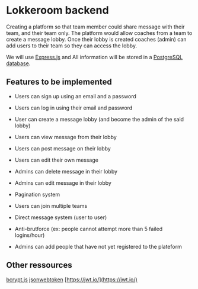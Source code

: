 # Lokkeroom backend

Creating a platform so that team member could share message with their team, and their team only. The platform would allow coaches from a team to create a message lobby. Once their lobby is created coaches (admin) can add users to their team so they can access the lobby.

We will use [Express.js](https://expressjs.com/) and All information will be stored in a [PostgreSQL database](https://www.postgresql.org/).

## Features to be implemented

* Users can sign up using an email and a password
* Users can log in using their email and password
* User can create a message lobby (and become the admin of the said lobby)
* Users can view message from their lobby
* Users can post message on their lobby
* Users can edit their own message

* Admins can delete message in their lobby
* Admins can edit message in their lobby
* Pagination system

* Users can join multiple teams
* Direct message system (user to user)
* Anti-brutforce (ex: people cannot attempt more than 5 failed logins/hour)
* Admins can add people that have not yet registered to the plateform

## Other ressources

[bcrypt.js](https://www.npmjs.com/package/bcrypt)
[jsonwebtoken](https://www.npmjs.com/package/jsonwebtoken)
[https://jwt.io/](https://jwt.io/)